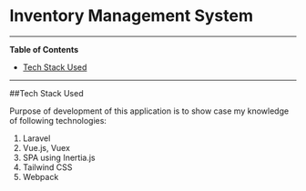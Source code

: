 # Inventory Management System

---

**Table of Contents**

* [Tech Stack Used](#tech_stack_used)

---

<a id="tech_stack_used"></a>
##Tech Stack Used

Purpose of development of this application is to show case my knowledge of following technologies:

1. Laravel
2. Vue.js, Vuex
3. SPA using Inertia.js
4. Tailwind CSS
5. Webpack


